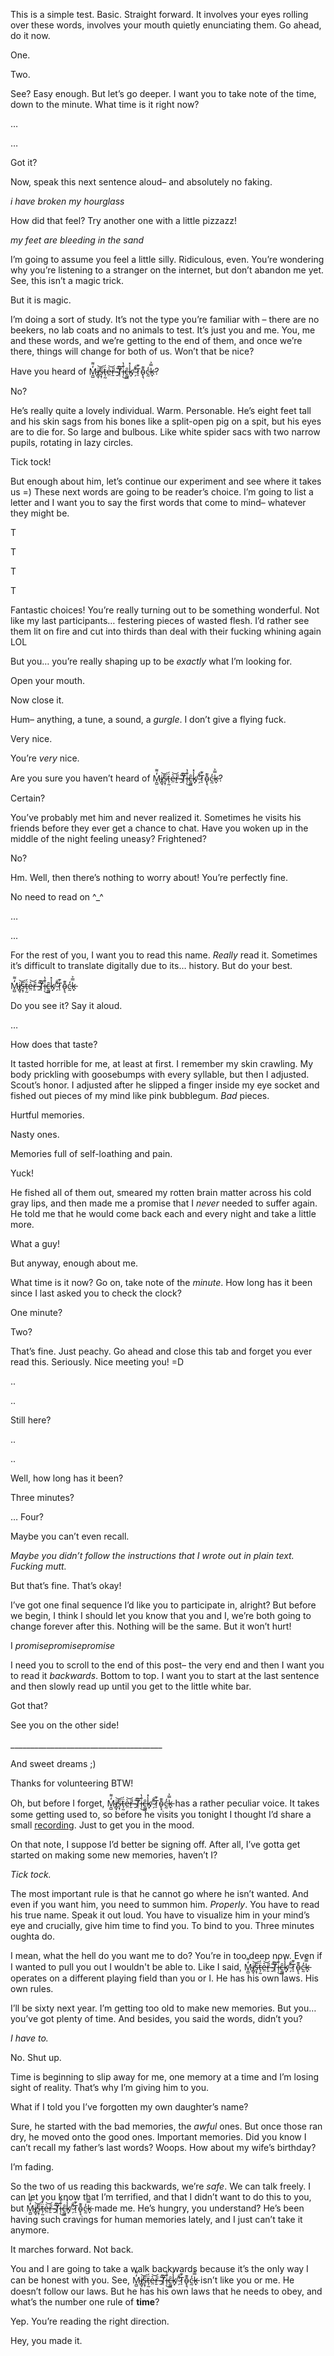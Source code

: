  

This is a simple test. Basic. Straight forward. It involves your eyes rolling over these words, involves your mouth quietly enunciating them. Go ahead, do it now. 

One. 

Two. 

See? Easy enough. But let’s go deeper.  I want you to take note of the time, down to the minute. What time is it right now?

…

…

Got it?

Now, speak this next sentence aloud– and absolutely no faking.

*i have broken my hourglass*

How did that feel? Try another one with a little pizzazz!

*my feet are bleeding in the sand*

I’m going to assume you feel a little silly. Ridiculous, even. You’re wondering why you’re listening to a stranger on the internet, but don’t abandon me yet. See, this isn’t a magic trick.

But it is magic. 

I’m doing a sort of study. It’s not the type you’re familiar with – there are no beekers, no lab coats and no animals to test. It’s just you and me. You, me and these words, and we’re getting to the end of them, and once we’re there, things will change for both of us. Won’t that be nice?

Have you heard of M̴̱̺̒͌i̸̻̘͝s̶͙̹̅ẗ̵̩̰́e̶̤͛͝ṟ̶̎ ̴̱̋͠T̸̜̏i̶̹̐̔͜c̶͚͖̑k̸͓̾̽ ̴̗̔̐Ṫ̷̠͊ō̴̢͉͊c̵̰̒k̵̟̿͐?

No?

He’s really quite a lovely individual. Warm. Personable. He’s eight feet tall and his skin sags from his bones like a split-open pig on a spit, but his eyes are to die for. So large and bulbous. Like white spider sacs with two narrow pupils, rotating in lazy circles. 

Tick tock!

But enough about him, let’s continue our experiment and see where it takes us =) These next words are going to be reader’s choice. I’m going to list a letter and I want you to say the first words that come to mind– whatever they might be.

T

T

T

T

Fantastic choices! You’re really turning out to be something wonderful. Not like my last participants…  festering pieces of wasted flesh. I’d rather see them lit on fire and cut into thirds than deal with their fucking whining again LOL

But you… you’re really shaping up to be *exactly* what I’m looking for. 

Open your mouth. 

Now close it. 

Hum– anything, a tune, a sound, a *gurgle*. I don’t give a flying fuck. 

Very nice. 

You’re *very* nice. 

Are you sure you haven’t heard of M̴̱̺̒͌i̸̻̘͝s̶͙̹̅ẗ̵̩̰́e̶̤͛͝ṟ̶̎ ̴̱̋͠T̸̜̏i̶̹̐̔͜c̶͚͖̑k̸͓̾̽ ̴̗̔̐Ṫ̷̠͊ō̴̢͉͊c̵̰̒k̵̟̿͐?

Certain?

You’ve probably met him and never realized it. Sometimes he visits his friends before they ever get a chance to chat. Have you woken up in the middle of the night feeling uneasy? Frightened?

No?

Hm. Well, then there’s nothing to worry about! You’re perfectly fine. 

No need to read on \^\_\^

…

...

For the rest of you, I want you to read this name. *Really* read it. Sometimes it’s difficult to translate digitally due to its… history. But do your best.

M̴̱̺̒͌i̸̻̘͝s̶͙̹̅ẗ̵̩̰́e̶̤͛͝ṟ̶̎ ̴̱̋͠T̸̜̏i̶̹̐̔͜c̶͚͖̑k̸͓̾̽ ̴̗̔̐Ṫ̷̠͊ō̴̢͉͊c̵̰̒k̵̟̿͐

Do you see it? Say it aloud.

…

How does that taste? 

It tasted horrible for me, at least at first. I remember my skin crawling. My body prickling with goosebumps with every syllable, but then I adjusted. Scout’s honor. I adjusted after he slipped a finger inside my eye socket and fished out pieces of my mind like pink bubblegum. *Bad* pieces.

Hurtful memories.

Nasty ones.

Memories full of self-loathing and pain.

Yuck!

He fished all of them out, smeared my rotten brain matter across his cold gray lips, and then made me a promise that I *never* needed to suffer again. He told me that he would come back each and every night and take a little more.

What a guy!

But anyway, enough about me.

What time is it now? Go on, take note of the *minute*. How long has it been since I last asked you to check the clock?

One minute?

Two?

That’s fine. Just peachy. Go ahead and close this tab and forget you ever read this. Seriously. Nice meeting you! =D

..

..

Still here?

..

..

Well, how long has it been?

Three minutes? 

… Four? 

Maybe you can’t even recall. 

*Maybe you didn’t follow the instructions that I wrote out in plain text. Fucking mutt.*

But that’s fine. That’s okay!

I’ve got one final sequence I’d like you to participate in, alright? But before we begin, I think I should let you know that you and I, we’re both going to change forever after this. Nothing will be the same. But it won’t hurt!

I *promisepromisepromise*

I need you to scroll to the end of this post– the very end and then I want you to read it *backwards*. Bottom to top. I want you to start at the last sentence and then slowly read up until you get to the little white bar. 

Got that?

See you on the other side!

\_\_\_\_\_\_\_\_\_\_\_\_\_\_\_\_\_\_\_\_\_\_\_\_\_\_\_\_\_\_\_\_\_\_\_\_\_\_

And sweet dreams ;)

Thanks for volunteering BTW!

Oh, but before I forget, M̴̱̺̒͌i̸̻̘͝s̶͙̹̅ẗ̵̩̰́e̶̤͛͝ṟ̶̎ ̴̱̋͠T̸̜̏i̶̹̐̔͜c̶͚͖̑k̸͓̾̽ ̴̗̔̐Ṫ̷̠͊ō̴̢͉͊c̵̰̒k̵̟̿͐ has a rather peculiar voice. It takes some getting used to, so before he visits you tonight I thought I’d share a small [recording](https://soundcloud.com/user-680217686/mister-tick-tock?utm_source=clipboard&utm_medium=text&utm_campaign=social_sharing). Just to get you in the mood.

On that note, I suppose I’d better be signing off. After all, I’ve gotta get started on making some new memories, haven’t I?

*Tick tock.*

The most important rule is that he cannot go where he isn’t wanted. And even if you want him, you need to summon him. *Properly*. You have to read his true name. Speak it out loud. You have to visualize him in your mind’s eye and crucially, give him time to find you. To bind to you. Three minutes oughta do.

I mean, what the hell do you want me to do? You’re in too deep now. Even if I wanted to pull you out I wouldn't be able to. Like I said, M̴̱̺̒͌i̸̻̘͝s̶͙̹̅ẗ̵̩̰́e̶̤͛͝ṟ̶̎ ̴̱̋͠T̸̜̏i̶̹̐̔͜c̶͚͖̑k̸͓̾̽ ̴̗̔̐Ṫ̷̠͊ō̴̢͉͊c̵̰̒k̵̟̿͐ operates on a different playing field than you or I. He has his own laws. His own rules. 

I’ll be sixty next year. I’m getting too old to make new memories. But you… you’ve got plenty of time. And besides, you said the words, didn’t you?

*I have to.* 

No. Shut up.

Time is beginning to slip away for me, one memory at a time and I’m losing sight of reality. That’s why I’m giving him to you.

What if I told you I’ve forgotten my own daughter’s name? 

Sure, he started with the bad memories, the *awful* ones. But once those ran dry, he moved onto the good ones. Important memories. Did you know I can’t recall my father’s last words? Woops. How about my wife’s birthday?

I’m fading.

So the two of us reading this backwards, we’re *safe*. We can talk freely. I can let you know that I’m terrified, and that I didn’t want to do this to you, but M̴̱̺̒͌i̸̻̘͝s̶͙̹̅ẗ̵̩̰́e̶̤͛͝ṟ̶̎ ̴̱̋͠T̸̜̏i̶̹̐̔͜c̶͚͖̑k̸͓̾̽ ̴̗̔̐Ṫ̷̠͊ō̴̢͉͊c̵̰̒k̵̟̿͐ made me. He’s hungry, you understand? He’s been having such cravings for human memories lately, and I just can’t take it anymore. 

It marches forward. Not back.

You and I are going to take a walk backwards because it’s the only way I can be honest with you. See, M̴̱̺̒͌i̸̻̘͝s̶͙̹̅ẗ̵̩̰́e̶̤͛͝ṟ̶̎ ̴̱̋͠T̸̜̏i̶̹̐̔͜c̶͚͖̑k̸͓̾̽ ̴̗̔̐Ṫ̷̠͊ō̴̢͉͊c̵̰̒k̵̟̿͐ isn’t like you or me. He doesn’t follow our laws. But he has his own laws that he needs to obey, and what’s the number one rule of **time**?

Yep. You’re reading the right direction.

Hey, you made it.